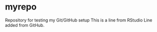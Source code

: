 # myrepo
Repository for testing my Git/GitHub setup
This is a line from RStudio
Line added from GitHub.
